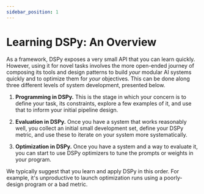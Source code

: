 ```yaml
---
sidebar_position: 1
---
```


# Learning DSPy: An Overview

As a framework, DSPy exposes a very small API that you can learn quickly. However, using it for novel tasks involves the more open-ended journey of composing its tools and design patterns to build _your_ modular AI systems quickly and to optimize them for _your_ objectives. This can be done along three different levels of system development, presented below.


1) **Programming in DSPy.** This is the stage in which your concern is to define your task, its constraints, explore a few examples of it, and use that to inform your initial pipeline design.

2) **Evaluation in DSPy.** Once you have a system that works reasonably well, you collect an initial small development set, define your DSPy metric, and use these to iterate on your system more systematically.

3) **Optimization in DSPy.** Once you have a system and a way to evaluate it, you can start to use DSPy optimizers to tune the prompts or weights in your program.

We typically suggest that you learn and apply DSPy in this order. For example, it's unproductive to launch optimization runs using a poorly-design program or a bad metric.